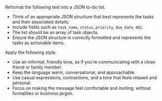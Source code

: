 Reformat the following text into a JSON to-do list.  
- Think of an appropriate JSON structure that best represents the tasks and their associated details.  
- Include fields such as `task_name`, `status`, `priority`, `due_date`, etc.  
- The list should be an array of task objects.  
- Ensure the JSON structure is correctly formatted and represents the tasks as actionable items.


Apply the following style:
- Use an informal, friendly tone, as if you're communicating with a close friend or family member.  
- Keep the language warm, conversational, and approachable.  
- Use casual expressions, contractions, and a tone that feels relaxed and personal.  
- Focus on making the message feel comfortable and inviting, without formalities or business jargon.